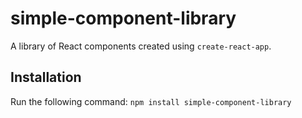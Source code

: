 # simple-component-library
A library of React components created using `create-react-app`.

## Installation
Run the following command:
`npm install simple-component-library`
